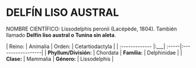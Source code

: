 DELFÍN LISO AUSTRAL
======

NOMBRE CIENTÍFICO: Lissodelphis peronii (Lacépède, 1804). También llamado **Delfín liso austral o Tunina sin aleta**.
               
| Reino:      | Animalia         | Orden:  | Cetartiodactyla |
| :------------- |:___| :-----|:------------------|
| **Phyllum/División:**     | Chordata | **Familia:** | Delphinidae     |
| **Clase:**     | Mammalia      |   **Género:** | Lissodelphis    |




